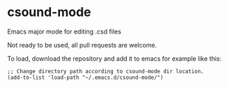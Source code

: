 # csound-mode
Emacs major mode for editing .csd files

Not ready to be used, all pull requests are welcome.

To load, download the repository and add it to emacs for example like this:

```
;; Change directory path according to csound-mode dir location.
(add-to-list 'load-path "~/.emacs.d/csound-mode/")
```
